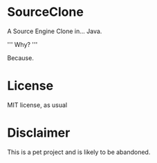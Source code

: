 # SourceClone
A Source Engine Clone in... Java.

'''
Why?
'''

Because.

# License

MIT license, as usual

# Disclaimer
This is a pet project and is likely to be abandoned.